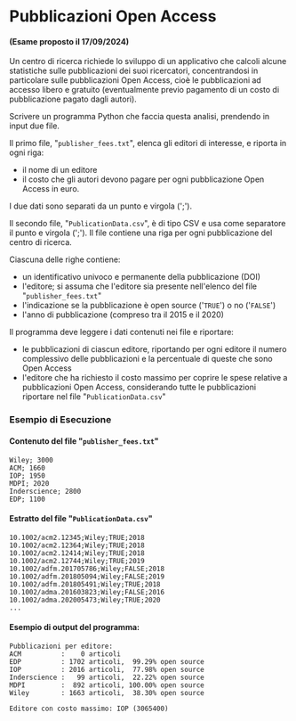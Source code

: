 # Pubblicazioni Open Access

#### (Esame proposto il 17/09/2024)


Un centro di ricerca richiede lo sviluppo di un applicativo che calcoli alcune statistiche sulle pubblicazioni dei suoi ricercatori, concentrandosi in particolare sulle pubblicazioni Open Access, cioè le pubblicazioni ad accesso libero e gratuito (eventualmente previo pagamento di un costo di pubblicazione pagato dagli autori).

Scrivere un programma Python che faccia questa analisi, prendendo in input due file.

Il primo file, "`publisher_fees.txt`", elenca gli editori di interesse, e riporta in ogni riga: 
- il nome di un editore
- il costo che gli autori devono pagare per ogni pubblicazione Open Access in euro.

I due dati sono separati da un punto e virgola (';').

Il secondo file, "`PublicationData.csv`", è di tipo CSV e usa come separatore il punto e virgola (';'). Il file contiene una riga per ogni pubblicazione del centro di ricerca.

Ciascuna delle righe contiene: 
- un identificativo univoco e permanente della pubblicazione (DOI) 
- l'editore; si assuma che l'editore sia presente nell'elenco del file "`publisher_fees.txt`" 
- l'indicazione se la pubblicazione è open source ('`TRUE`') o no ('`FALSE`') 
- l'anno di pubblicazione (compreso tra il 2015 e il 2020)

Il programma deve leggere i dati contenuti nei file e riportare: 
- le pubblicazioni di ciascun editore, riportando per ogni editore il numero complessivo delle pubblicazioni e la percentuale di queste che sono Open Access 
- l'editore che ha richiesto il costo massimo per coprire le spese relative a pubblicazioni Open Access, considerando tutte le pubblicazioni riportare nel file "`PublicationData.csv`"

### Esempio di Esecuzione

#### Contenuto del file "`publisher_fees.txt`"

```
Wiley; 3000
ACM; 1660
IOP; 1950
MDPI; 2020
Inderscience; 2800
EDP; 1100
```

#### Estratto del file "`PublicationData.csv`"

```
10.1002/acm2.12345;Wiley;TRUE;2018
10.1002/acm2.12364;Wiley;TRUE;2018
10.1002/acm2.12414;Wiley;TRUE;2018
10.1002/acm2.12744;Wiley;TRUE;2019
10.1002/adfm.201705786;Wiley;FALSE;2018
10.1002/adfm.201805094;Wiley;FALSE;2019
10.1002/adfm.201805491;Wiley;TRUE;2018
10.1002/adma.201603823;Wiley;FALSE;2016
10.1002/adma.202005473;Wiley;TRUE;2020
...
```

#### Esempio di output del programma:

```
Pubblicazioni per editore:
ACM          :    0 articoli
EDP          : 1702 articoli,  99.29% open source
IOP          : 2016 articoli,  77.98% open source
Inderscience :   99 articoli,  22.22% open source
MDPI         :  892 articoli, 100.00% open source
Wiley        : 1663 articoli,  38.30% open source

Editore con costo massimo: IOP (3065400)
```

